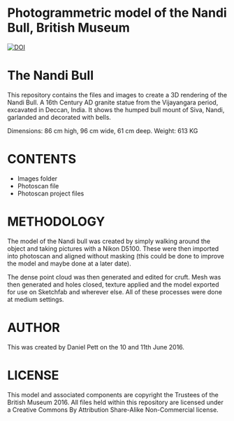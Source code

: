 Photogrammetric model of the Nandi Bull, British Museum
=======================================================

[![DOI](https://zenodo.org/badge/58571168.svg)](https://zenodo.org/badge/latestdoi/58571168)

The Nandi Bull
==============

This repository contains the files and images to create a 3D rendering of the Nandi Bull.  A 16th Century AD
granite statue from the Vijayangara period, excavated in Deccan, India. It shows the humped bull mount of Siva, Nandi, 
garlanded and decorated with bells.

Dimensions: 86 cm high, 96 cm wide, 61 cm deep. 
Weight: 613 KG


CONTENTS
========
* Images folder
* Photoscan file
* Photoscan project files

METHODOLOGY
===========

The model of the Nandi bull was created by simply walking around the object and taking pictures with a Nikon D5100.
These were then imported into photoscan and aligned without masking (this could be done to improve the model and
maybe done at a later date). 

The dense point cloud was then generated and edited for cruft. Mesh was then generated and holes closed, texture 
applied and the model exported for use on Sketchfab and wherever else. All of these processes were done at medium
settings.

AUTHOR
======

This was created by Daniel Pett <dpett at britishmuseum dot org> on the 10 and 11th June 2016.

LICENSE
=======

This model and associated components are copyright the Trustees of the British Museum 2016. All files held
within this repository are licensed under a Creative Commons By Attribution Share-Alike Non-Commercial license.


